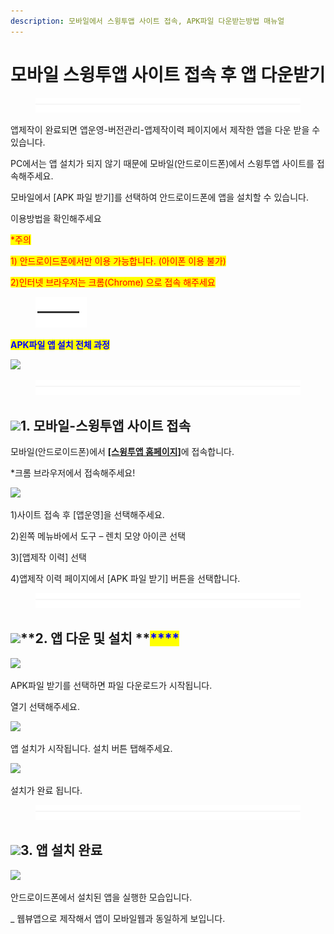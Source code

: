 ```yaml
---
description: 모바일에서 스윙투앱 사이트 접속, APK파일 다운받는방법 매뉴얼
---
```


# 모바일 스윙투앱 사이트 접속 후 앱 다운받기

<figure><img src="../../.gitbook/assets/구분선 (2) (1).PNG" alt=""><figcaption></figcaption></figure>

앱제작이 완료되면 앱운영-버전관리-앱제작이력 페이지에서 제작한 앱을 다운 받을 수 있습니다.

PC에서는 앱 설치가 되지 않기 때문에 모바일(안드로이드폰)에서 스윙투앱 사이트를 접속해주세요.

모바일에서 \[APK 파일 받기]를 선택하여 안드로이드폰에  앱을 설치할 수 있습니다.

이용방법을 확인해주세요&#x20;

<mark style="color:red;">\*주의</mark>&#x20;

<mark style="color:red;">1) 안드로이드폰에서만 이용 가능합니다. (아이폰 이용 불가)</mark>

<mark style="color:red;">2)인터넷 브라우저는 크롬(Chrome) 으로 접속 해주세요</mark>

<figure><img src="../../.gitbook/assets/캡처33 (1).png" alt=""><figcaption></figcaption></figure>

<mark style="color:blue;">**APK파일 앱 설치 전체 과정**</mark>

![](https://wp.swing2app.co.kr/wp-content/uploads/2021/04/%EB%85%B9%ED%99%94\_2021\_04\_20\_17\_36\_28\_151.gif)

<figure><img src="../../.gitbook/assets/구분선 (2) (1).PNG" alt=""><figcaption></figcaption></figure>

## <mark style="color:blue;"></mark>![](https://wp.swing2app.co.kr/wp-content/uploads/2020/04/%EB%8B%A8%EB%9D%BD1-1.png)**1. 모바일-스윙투앱 사이트 접속**

모바일(안드로이드폰)에서 [**\[스윙투앱 홈페이지\]**](http://www.swing2app.co.kr/)에 접속합니다.

\*크롬 브라우저에서 접속해주세요!

![](https://wp.swing2app.co.kr/wp-content/uploads/2021/04/%EB%AA%A8%EB%B0%94%EC%9D%BC%EC%95%B1%EC%84%A4%EC%B9%98.png)

1\)사이트 접속 후 \[앱운영]을 선택해주세요.

2\)왼쪽 메뉴바에서 도구 – 렌치 모양 아이콘 선택

3\)\[앱제작 이력] 선택

4\)앱제작 이력 페이지에서 \[APK 파일 받기] 버튼을 선택합니다.&#x20;

<figure><img src="../../.gitbook/assets/구분선 (2) (1).PNG" alt=""><figcaption></figcaption></figure>

## <mark style="color:blue;"></mark>![](https://wp.swing2app.co.kr/wp-content/uploads/2020/04/%EB%8B%A8%EB%9D%BD1-e1611212616323.png)**2. 앱 다운 및 설치 **<mark style="color:blue;">****</mark>&#x20;

![](https://wp.swing2app.co.kr/wp-content/uploads/2021/04/%EB%AA%A8%EB%B0%94%EC%9D%BC%EC%95%B1%EC%84%A4%EC%B9%982.png)

APK파일 받기를 선택하면 파일 다운로드가 시작됩니다.&#x20;

열기 선택해주세요.&#x20;



![](https://wp.swing2app.co.kr/wp-content/uploads/2021/04/%EB%AA%A8%EB%B0%94%EC%9D%BC%EC%95%B1%EC%84%A4%EC%B9%983.png)

앱 설치가 시작됩니다. 설치 버튼 탭해주세요.&#x20;



![](https://wp.swing2app.co.kr/wp-content/uploads/2021/04/%EB%AA%A8%EB%B0%94%EC%9D%BC%EC%95%B1%EC%84%A4%EC%B9%984.png)

설치가 완료 됩니다.&#x20;

<figure><img src="../../.gitbook/assets/구분선 (2) (1).PNG" alt=""><figcaption></figcaption></figure>

## <mark style="color:blue;"></mark>![](https://wp.swing2app.co.kr/wp-content/uploads/2020/04/%EB%8B%A8%EB%9D%BD1-e1611212616323.png)**3. 앱 설치 완료**

![](https://wp.swing2app.co.kr/wp-content/uploads/2021/04/%EB%AA%A8%EB%B0%94%EC%9D%BC%EC%95%B1%EC%84%A4%EC%B9%985.png)

안드로이드폰에서 설치된 앱을 실행한 모습입니다.

\_ 웹뷰앱으로 제작해서 앱이 모바일웹과 동일하게 보입니다.

